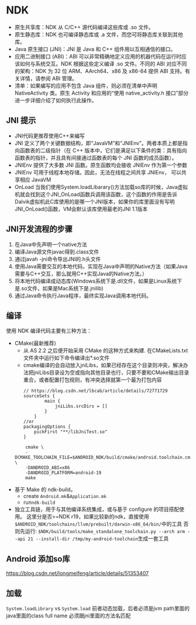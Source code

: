 # NDK
- 原生共享库：NDK 从 C/C++ 源代码编译这些库或 .so 文件。
- 原生静态库：NDK 也可编译静态库或 .a 文件，而您可将静态库关联到其他库。
- Java 原生接口 (JNI)：JNI 是 Java 和 C++ 组件用以互相通信的接口。
- 应用二进制接口 (ABI)：ABI 可以非常精确地定义应用的机器代码在运行时应该如何与系统交互。NDK 根据这些定义编译 .so 文件。不同的 ABI 对应不同的架构：NDK 为 32 位 ARM、AArch64、x86 及 x86-64 提供 ABI 支持。有关详情，请参阅 ABI 管理。
- 清单：如果编写的应用不包含 Java 组件，则必须在清单中声明 NativeActivity 类。原生 Activity 和应用的“使用 native_activity.h 接口”部分进一步详细介绍了如何执行此操作。
## JNI 提示
- JNI代码更推荐使用C++来编写
- JNI 定义了两个关键数据结构，即“JavaVM”和“JNIEnv”。两者本质上都是指向函数表的二级指针（在 C++ 版本中，它们是满足以下条件的类：具有指向函数表的指针，并且具有间接通过函数表的每个 JNI 函数的成员函数）。
- JNIEnv 提供了大多数 JNI 函数。原生函数均会接收 JNIEnv 作为第一个参数
- JNIEnv 可用于线程本地存储。因此，无法在线程之间共享 JNIEnv， 可以共享相应 JavaVM
- OnLoad
    当我们使用System.loadLibarary()方法加载so库的时候，Java虚拟机就会找到这个JNI_OnLoad函数兵调用该函数，这个函数的作用是告诉Dalvik虚拟机此C库使用的是哪一个JNI版本，如果你的库里面没有写明JNI_OnLoad()函数，VM会默认该库使用最老的JNI 1.1版本

## JNI开发流程的步骤
1. 在Java中先声明一个native方法
2. 编译Java源文件javac得到.class文件
3. 通过javah -jni命令导出JNI的.h头文件
4. 使用Java需要交互的本地代码，实现在Java中声明的Native方法（如果Java需要与C++交互，那么就用C++实现Java的Native方法。）
5. 将本地代码编译成动态库(Windows系统下是.dll文件，如果是Linux系统下是.so文件，如果是Mac系统下是.jnilib)
6. 通过Java命令执行Java程序，最终实现Java调用本地代码。
## 编译
使用 NDK 编译代码主要有三种方法：
- CMake(最新推荐)
    - 从 AS 2.2 之后便开始采用 CMake 的这种方式来构建. 在CMakeLists.txt文件夹中运行如下命令编译出*.so文件
    - cmake编译的会自动放入jniLibs，如果已经存在这个目录则冲突，解决办法把jniLibs目录设为空或指向其他目录也行，只要不要和CMake输出目录重合，或者配置打包规则，有冲突选择就第一个最为打包内容
        ```
        // https://blog.csdn.net/lbcab/article/details/72771729
        sourceSets {
                main {
                    jniLibs.srcDirs = []
                }
            }
        //or 
        packagingOptions {
            pickFirst "**/libJniTest.so"
        }
        ```
    ```
        cmake \
        -DCMAKE_TOOLCHAIN_FILE=$ANDROID_NDK/build/cmake/android.toolchain.cmake \
        -DANDROID_ABI=x86
        -DANDROID_PLATFORM=android-19
        make
    ```
- 基于 Make 的 ndk-build。
    - create `Android.mk`&`Application.mk`
    - run`ndk-build`
- 独立工具链，用于与其他编译系统集成，或与基于 configure 的项目搭配使用。
    这里分是否>=NDK r19，如果比较新的ndk，直接使用`$ANDROID_NDK/toolchains/llvm/prebuilt/darwin-x86_64/bin/`中的工具
    否则先运行: `$NDK/build/tools/make_standalone_toolchain.py --arch arm --api 21 --install-dir /tmp/my-android-toolchain`生成一套工具
## Android 添加so库
https://blog.csdn.net/longmeifeng/article/details/51353407
## 加载
`System.loadLibrary` vs `System.load` 前者动态加载，后者必须是jvm path里面的
java里面的class full name 必须跟jni里面的方法名匹配